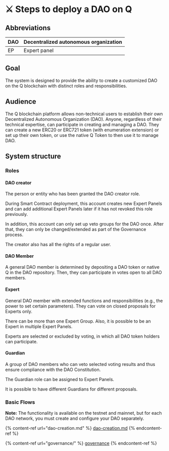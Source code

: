 # ⚔️ Steps to deploy a DAO on Q

## Abbreviations

| DAO | Decentralized autonomous organization |
| --- | ------------------------------------- |
| EP  | Expert panel                          |

## Goal

The system is designed to provide the ability to create a customized DAO on the Q blockchain with distinct roles and responsibilities.

## Audience&#x20;

The Q blockchain platform allows non-technical users to establish their own Decentralized Autonomous Organization (DAO). Anyone, regardless of their technical expertise, can participate in creating and managing a DAO. They can create a new ERC20 or ERC721 token (with enumeration extension) or set up their own token, or use the native Q Token to then use it to manage DAO.

## System structure

### Roles

#### DAO creator

The person or entity who has been granted the DAO creator role.&#x20;

During Smart Contract deployment, this account creates new Expert Panels and can add additional Expert Panels later if it has not revoked this role previously.&#x20;

In addition, this account can only set up veto groups for the DAO once. After that, they can only be changed/extended as part of the Governance process.&#x20;

The creator also has all the rights of a regular user.

#### DAO Member

A general DAO member is determined by depositing a DAO token or native Q in the DAO repository. Then, they can participate in votes open to all DAO members.

#### Expert

General DAO member with extended functions and responsibilities (e.g., the power to set certain parameters). They can vote on closed proposals for Experts only.&#x20;

There can be more than one Expert Group. Also, it is possible to be an Expert in multiple Expert Panels.&#x20;

Experts are selected or excluded by voting, in which all DAO token holders can participate.

#### Guardian

A group of DAO members who can veto selected voting results and thus ensure compliance with the DAO Constitution.&#x20;

The Guardian role can be assigned to Expert Panels.

It is possible to have different Guardians for different proposals.

### Basic Flows

**Note:** The functionality is available on the testnet and mainnet, but for each DAO network, you must create and configure your DAO separately.

{% content-ref url="dao-creation.md" %}
[dao-creation.md](dao-creation.md)
{% endcontent-ref %}

{% content-ref url="governance/" %}
[governance](governance/)
{% endcontent-ref %}
